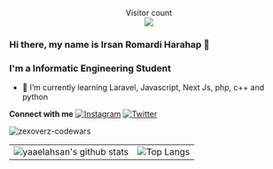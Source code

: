 <!--
**n0l3r/n0l3r** is a ✨ _special_ ✨ repository because its `README.md` (this file) appears on your GitHub profile.

Here are some ideas to get you started:

- 🔭 I’m currently working on ...
- 🌱 I’m currently learning ...
- 👯 I’m looking to collaborate on ...
- 🤔 I’m looking for help with ...
- 💬 Ask me about ...
- 📫 How to reach me: ...
- 😄 Pronouns: ...
- ⚡ Fun fact: ...
-->

<p align="center"> 
  Visitor count<br>
  <img src="https://profile-counter.glitch.me/yaaelahsan/count.svg" />
</p>



### Hi there, my name is Irsan Romardi Harahap 👋
### I'm a Informatic Engineering Student

- 🌱 I’m currently learning Laravel, Javascript, Next Js, php, c++ and python

 <b>Connect with me</b>
 <a href="https://www.instagram.com/yaaelahsan_" target="_blank"><img src="https://img.shields.io/badge/Instagram-%23E4405F.svg?&style=flat-square&logo=instagram&logoColor=white" alt="Instagram"></a>
<a href="https://twitter.com/yaaelahsan_" target="_blank"><img src="https://img.shields.io/badge/Twitter-%231877F2.svg?&style=flat-square&logo=Twitter&logoColor=white" alt="Twitter"></a>
<table border="0">
 <tr>
     <p><img align="center" src="https://www.codewars.com/users/yaaelahsan/badges/large" alt="zexoverz-codewars" /></p>
     <td><img alt="yaaelahsan's github stats" src="https://github-readme-stats.vercel.app/api?username=yaaelahsan&&theme=radical"/></td>
    <td><img alt="Top Langs" src="https://github-readme-stats.vercel.app/api/top-langs/?username=yaaelahsan&layout=compact&hide_border=true&theme=radical"/></td>
 </tr>
</table>

